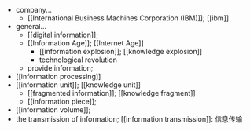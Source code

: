 - company...
    - [[International Business Machines Corporation (IBM)]]; [[ibm]]
- general...
    - [[digital information]];
    - [[Information Age]]; [[Internet Age]]
        - [[information explosion]]; [[knowledge explosion]]
        - technological revolution
    - provide information;
- [[information processing]]
- [[information unit]]; [[knowledge unit]]
    - [[fragmented information]]; [[knowledge fragment]]
    - [[information piece]];
- [[information volume]];
- the transmission of information; [[information transmission]]: 信息传输
